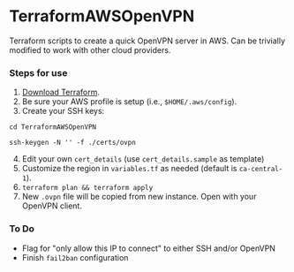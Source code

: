 # TerraformAWSOpenVPN
Terraform scripts to create a quick OpenVPN server in AWS. Can be trivially modified to work with other cloud providers.

### Steps for use

1. [Download Terraform](https://www.terraform.io/downloads.html).
2. Be sure your AWS profile is setup (i.e., `$HOME/.aws/config`).
3. Create your SSH keys:

`cd TerraformAWSOpenVPN`

`ssh-keygen -N '' -f ./certs/ovpn`

4. Edit your own `cert_details` (use `cert_details.sample` as template)
5. Customize the region in `variables.tf` as needed (default is `ca-central-1`).
6. `terraform plan && terraform apply`
7. New `.ovpn` file will be copied from new instance. Open with your OpenVPN client.

### To Do

- Flag for "only allow this IP to connect" to either SSH and/or OpenVPN
- Finish `fail2ban` configuration

